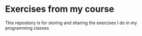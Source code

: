 # Exercises from my course
This repository is for storing and sharing the exercises I do in my programming classes
